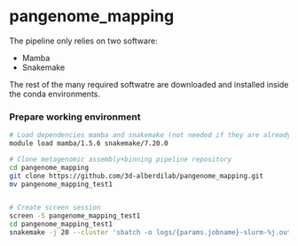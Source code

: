 # pangenome_mapping

The pipeline only relies on two software:

- Mamba
- Snakemake

The rest of the many required softwatre are downloaded and installed inside the conda environments.

### Prepare working environment

```sh
# Load dependencies mamba and snakemake (not needed if they are already installed in root)
module load mamba/1.5.6 snakemake/7.20.0

# Clone metagenomic assembly+binning pipeline repository
cd pangenome_mapping
git clone https://github.com/3d-alberdilab/pangenome_mapping.git
mv pangenome_mapping_test1


# Create screen session 
screen -S pangenome_mapping_test1
cd pangenome_mapping_test1
snakemake -j 20 --cluster 'sbatch -o logs/{params.jobname}-slurm-%j.out --mem {resources.mem_gb}G --time {resources.time} -c {threads} --job-name={params.jobname} -v'   --use-conda --conda-frontend mamba --conda-prefix conda --latency-wait 600
```
